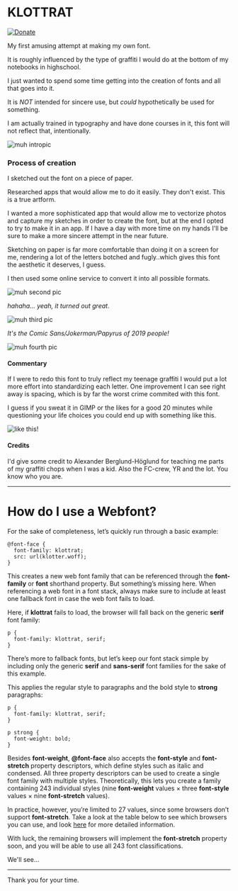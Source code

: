 # KLOTTRAT
[![Donate](https://img.shields.io/badge/Donate-PayPal-green.svg)](https://www.paypal.com/pools/c/83Kuv5N5xA)

My first amusing attempt at making my own font. 

It is roughly influenced by the type of graffiti I would do at the bottom of my notebooks in highschool.

I just wanted to spend some time getting into the creation of fonts and all that goes into it. 

It is *NOT* intended for sincere use, but *could* hypothetically be used for something.

I am actually trained in typography and have done courses in it, this font will not reflect that, intentionally.

![muh intropic](https://github.com/dotMavriQ/KLOTTRAT/blob/master/Klottrat_1.png?raw=true)

### Process of creation
I sketched out the font on a piece of paper. 

Researched apps that would allow me to do it easily. They don't exist. This is a true artform. 

I wanted a more sophisticated app that would allow me to vectorize photos and capture my sketches in order to create the font,
but at the end I opted to try to make it in an app.
If I have a day with more time on my hands I'll be sure to make a more sincere attempt in the near future.

Sketching on paper is far more comfortable than doing it on a screen for me, 
rendering a lot of the letters botched and fugly..which gives this font the aesthetic it deserves, I guess.

I then used some online service to convert it into all possible formats.

![muh second pic](https://github.com/dotMavriQ/KLOTTRAT/blob/master/Klottrat_2.png?raw=true)

*hahaha... yeah, it turned out _great_*.

![muh third pic](https://github.com/dotMavriQ/KLOTTRAT/blob/master/Klottrat_3.png?raw=true)

*It's the Comic Sans/Jokerman/Papyrus of 2019 people!*

![muh fourth pic](https://github.com/dotMavriQ/KLOTTRAT/blob/master/Klottrat_4.png?raw=true)


#### Commentary
If I were to redo this font to truly reflect my teenage graffiti I would put a lot more effort into standardizing each letter. 
One improvement I can see right away is spacing, which is by far the worst crime commited with this font. 

I guess if you sweat it in GIMP or the likes for a good 20 minutes while questioning your life choices you could end up with something like this.

![like this!](https://github.com/dotMavriQ/KLOTTRAT/blob/master/dotmavriqKLOTTER.jpg?raw=true)



#### Credits

I'd give some credit to Alexander Berglund-Höglund for teaching me parts of my graffiti chops when I was a kid.
Also the FC-crew, YR and the lot. You know who you are.



----

# How do I use a Webfont?



<section class="content-wrapper" style="overflow: visible;">

<div itemprop="articleBody" id="article-body" class="text-copy bodyCopy auto">

For the sake of completeness, let’s quickly run through a basic example:

    @font-face {
      font-family: klottrat;
      src: url(klotter.woff);
    }

This creates a new web font family that can be referenced through the **font-family** or **font** shorthand property. But something’s missing here. When referencing a web font in a font stack, always make sure to include at least one fallback font in case the web font fails to load. 

Here, if **klottrat** fails to load, the browser will fall back on the generic **serif** font family:

    p {
      font-family: klottrat, serif;
    }

There’s more to fallback fonts, but let’s keep our font stack simple by including only the generic **serif** and **sans-serif** font families for the sake of this example.

This applies the regular style to paragraphs and the bold style to **strong** paragraphs:

    p {
      font-family: klottrat, serif;
    }

    p strong {
      font-weight: bold;
    }

Besides **font-weight**, **@font-face** also accepts the **font-style** and **font-stretch** property descriptors, which define styles such as italic and condensed. All three property descriptors can be used to create a single font family with multiple styles. Theoretically, this lets you create a family containing 243 individual styles (nine **font-weight** values × three **font-style** values × nine **font-stretch** values).

In practice, however, you’re limited to 27 values, since some browsers don’t support **font-stretch**. Take a look at the table below to see which browsers you can use, and look [here](http://caniuse.com/#search=font-stretch) for more detailed information.


With luck, the remaining browsers will implement the **font-stretch** property soon, and you will be able to use all 243 font classifications.

We'll see...

---

Thank you for your time.

